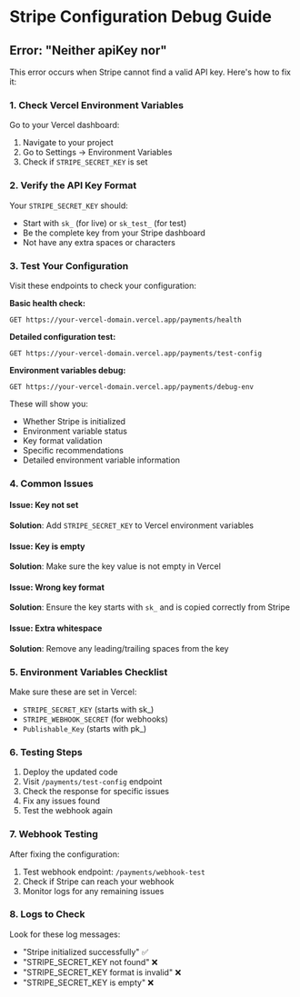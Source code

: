 # Stripe Configuration Debug Guide

## Error: "Neither apiKey nor"

This error occurs when Stripe cannot find a valid API key. Here's how to fix it:

### 1. Check Vercel Environment Variables

Go to your Vercel dashboard:
1. Navigate to your project
2. Go to Settings → Environment Variables
3. Check if `STRIPE_SECRET_KEY` is set

### 2. Verify the API Key Format

Your `STRIPE_SECRET_KEY` should:
- Start with `sk_` (for live) or `sk_test_` (for test)
- Be the complete key from your Stripe dashboard
- Not have any extra spaces or characters

### 3. Test Your Configuration

Visit these endpoints to check your configuration:

**Basic health check:**
```
GET https://your-vercel-domain.vercel.app/payments/health
```

**Detailed configuration test:**
```
GET https://your-vercel-domain.vercel.app/payments/test-config
```

**Environment variables debug:**
```
GET https://your-vercel-domain.vercel.app/payments/debug-env
```

These will show you:
- Whether Stripe is initialized
- Environment variable status
- Key format validation
- Specific recommendations
- Detailed environment variable information

### 4. Common Issues

#### Issue: Key not set
**Solution**: Add `STRIPE_SECRET_KEY` to Vercel environment variables

#### Issue: Key is empty
**Solution**: Make sure the key value is not empty in Vercel

#### Issue: Wrong key format
**Solution**: Ensure the key starts with `sk_` and is copied correctly from Stripe

#### Issue: Extra whitespace
**Solution**: Remove any leading/trailing spaces from the key

### 5. Environment Variables Checklist

Make sure these are set in Vercel:
- `STRIPE_SECRET_KEY` (starts with sk_)
- `STRIPE_WEBHOOK_SECRET` (for webhooks)
- `Publishable_Key` (starts with pk_)

### 6. Testing Steps

1. Deploy the updated code
2. Visit `/payments/test-config` endpoint
3. Check the response for specific issues
4. Fix any issues found
5. Test the webhook again

### 7. Webhook Testing

After fixing the configuration:
1. Test webhook endpoint: `/payments/webhook-test`
2. Check if Stripe can reach your webhook
3. Monitor logs for any remaining issues

### 8. Logs to Check

Look for these log messages:
- "Stripe initialized successfully" ✅
- "STRIPE_SECRET_KEY not found" ❌
- "STRIPE_SECRET_KEY format is invalid" ❌
- "STRIPE_SECRET_KEY is empty" ❌ 